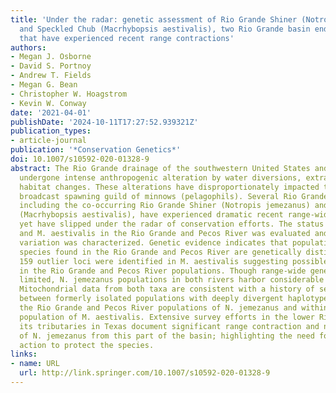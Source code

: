 ```yaml
---
title: 'Under the radar: genetic assessment of Rio Grande Shiner (Notropis jemezanus)
  and Speckled Chub (Macrhybopsis aestivalis), two Rio Grande basin endemic cyprinids
  that have experienced recent range contractions'
authors:
- Megan J. Osborne
- David S. Portnoy
- Andrew T. Fields
- Megan G. Bean
- Christopher W. Hoagstrom
- Kevin W. Conway
date: '2021-04-01'
publishDate: '2024-10-11T17:27:52.939321Z'
publication_types:
- article-journal
publication: '*Conservation Genetics*'
doi: 10.1007/s10592-020-01328-9
abstract: The Rio Grande drainage of the southwestern United States and Mexico has
  undergone intense anthropogenic alteration by water diversions, extraction and associated
  habitat changes. These alterations have disproportionately impacted the pelagic
  broadcast spawning guild of minnows (pelagophils). Several Rio Grande endemic pelagophils,
  including the co-occurring Rio Grande Shiner (Notropis jemezanus) and Speckled Chub
  (Macrhybopsis aestivalis), have experienced dramatic recent range-wide declines
  yet have slipped under the radar of conservation efforts. The status of N. jemezanus
  and M. aestivalis in the Rio Grande and Pecos River was evaluated and standing genetic
  variation was characterized. Genetic evidence indicates that populations of both
  species found in the Rio Grande and Pecos River are genetically distinct. Additionally,
  159 outlier loci were identified in M. aestivalis suggesting possible local adaptation
  in the Rio Grande and Pecos River populations. Though range-wide genetic data are
  limited, N. jemezanus populations in both rivers harbor considerable genetic diversity.
  Mitochondrial data from both taxa are consistent with a history of secondary contact
  between formerly isolated populations with deeply divergent haplotypes found within
  the Rio Grande and Pecos River populations of N. jemezanus and within the Rio Grande
  population of M. aestivalis. Extensive survey efforts in the lower Rio Grande and
  its tributaries in Texas document significant range contraction and near extirpation
  of N. jemezanus from this part of the basin; highlighting the need for immediate
  action to protect the species.
links:
- name: URL
  url: http://link.springer.com/10.1007/s10592-020-01328-9
---
```

